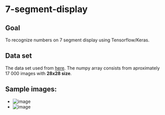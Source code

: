 # 7-segment-display

## Goal 
To recognize numbers on 7 segment display using Tensorflow/Keras.

## Data set
The data set used from [here](https://np.reddit.com/r/MachineLearning/comments/j10ub1/p_like_mnist_but_for_7segment_displays/).
The numpy array consists from aproximately 17 000 images with **28x28 size**.

## Sample images:
  - ![image](https://user-images.githubusercontent.com/44996131/152465092-1c613195-433f-4926-b350-e81a09aadb86.png)
  - ![image](https://user-images.githubusercontent.com/44996131/152465142-fcb38a4e-c5ed-4b88-bb27-57a7c5259c22.png)

